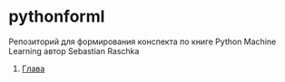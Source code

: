 # pythonforml
Репозиторий для формирования конспекта по книге Python Machine Learning автор Sebastian Raschka
1. [Глава](https://github.com/babay2/pythonfoml/blob/master/1%20%D0%B3%D0%BB%D0%B0%D0%B2%D0%B0.md)

